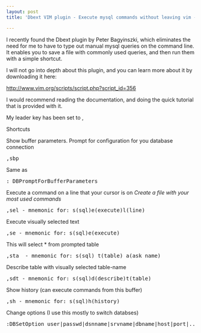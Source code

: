 ```yaml
---
layout: post
title: 'Dbext VIM plugin - Execute mysql commands without leaving vim - cheatsheet'

---
```



I recently found the Dbext plugin by Peter Bagyinszki, which eliminates the need for me to have to type out manual mysql queries on the command line.
It enables you to save a file with commonly used queries, and then run them with a simple shortcut.

I will not go into depth about this plugin, and you can learn more about it by downloading it here:

<a href="http://www.vim.org/scripts/script.php?script_id=356" target="_blank">http://www.vim.org/scripts/script.php?script_id=356 </a>

I would recommend reading the documentation, and doing the quick tutorial that is provided with it.

My leader key has been set to , 

Shortcuts

Show buffer parameters.  Prompt for configuration for you database connection
<pre>,sbp </pre>

Same as
<pre>: DBPromptForBufferParameters</pre>


Execute a command on a line that your cursor is on
<em>Create a file with your most used commands</em>
<pre>,sel - mnemonic for: s(sql)e(execute)l(line)</pre>


Execute visually selected text
<pre>,se - mnemonic for: s(sql)e(execute)</pre>


This will select * from prompted table
<pre>,sta  - mnemonic for: s(sql) t(table) a(ask name) </pre>


Describe table with visually selected table-name
<pre>,sdt - mnemonic for: s(sql)d(describe)t(table)</pre>


Show history (can execute commands from this buffer)
<pre>,sh - mnemonic for: s(sql)h(history)</pre>

Change options (I use this mostly to switch databses)
<pre>:DBSetOption user|passwd|dsnname|srvname|dbname|host|port|...=<value></pre>

